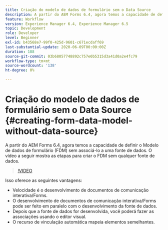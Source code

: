 ```yaml
---
title: Criação do modelo de dados de formulário sem o Data Source
description: A partir do AEM Forms 6.4, agora temos a capacidade de definir o Modelo de dados de formulário (FDM) sem associá-lo a uma fonte de dados. O vídeo a seguir mostra as etapas para criar o FDM sem qualquer fonte de dados.
feature: Workflow
version: Experience Manager 6.4, Experience Manager 6.5
topic: Development
role: Developer
level: Beginner
exl-id: b43568e7-99f0-425d-9601-c671ecdaff69
last-substantial-update: 2020-06-09T00:00:00Z
duration: 188
source-git-commit: 03b68057748892c757e0b5315d3a41d0a2e4fc79
workflow-type: tm+mt
source-wordcount: '138'
ht-degree: 0%

---
```


# Criação do modelo de dados de formulário sem o Data Source {#creating-form-data-model-without-data-source}

A partir do AEM Forms 6.4, agora temos a capacidade de definir o Modelo de dados de formulário (FDM) sem associá-lo a uma fonte de dados. O vídeo a seguir mostra as etapas para criar o FDM sem qualquer fonte de dados.

>[!VIDEO](https://video.tv.adobe.com/v/21414?quality=12&learn=on)

Isso oferece as seguintes vantagens:

* Velocidade é o desenvolvimento de documentos de comunicação interativa/Forms.
* O desenvolvimento de documentos de comunicação interativa/Forms pode ser feito em paralelo com o desenvolvimento da fonte de dados.
* Depois que a fonte de dados for desenvolvida, você poderá fazer as associações usando o editor visual.
* O recurso de vinculação automática mapeia elementos semelhantes.
